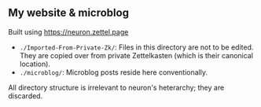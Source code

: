 ## My website & microblog

Built using https://neuron.zettel.page

* `./Imported-From-Private-Zk/`: Files in this directory are not to be edited. They are copied over from private Zettelkasten (which is their canonical location).
* `./microblog/`: Microblog posts reside here conventionally.

All directory structure is irrelevant to neuron's heterarchy; they are discarded.
